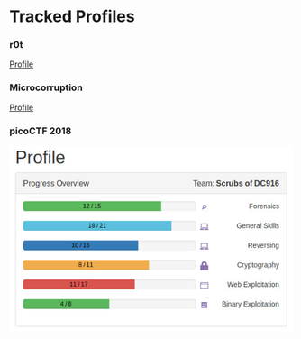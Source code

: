 # Tracked Profiles
### r0t
[Profile](https://ringzer0ctf.com/profile/17453/)

### Microcorruption
[Profile](https://microcorruption.com/profile/38325)

### picoCTF 2018
![pico2018](https://github.com/boneitis/ctf/raw/master/pico18.jpg)
